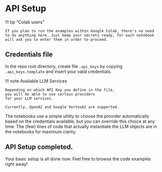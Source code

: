 # API Setup

!!! tip "Colab users"

    If you plan to run the examples within Google Colab, there's no need
    to do anything here. Just keep your secrets ready, for each notebook
    will ask you to enter them in order to proceed.

## Credentials file

In the repo root directory, create file `.api_keys` by copying
`.api_keys.template` and insert your valid credentials.

!!! note Available LLM Services

    Depending on which API Key you define in the file,
    you will be able to use certain providers
    for your LLM services.

    Currently, OpenAI and Google VertexAI are supported.

The notebooks use a simple utility to choose the provider
automatically based on the credentials available, but you can
override this choice at any time. The (few) lines of code that
actually instantiate the LLM objects are in the notebooks for
maximum clarity.

## API Setup completed.

Your basic setup is all done now.
Feel free to browse the code examples right away!

